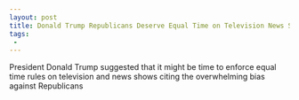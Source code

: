 ```yaml
---
layout: post
title: Donald Trump Republicans Deserve Equal Time on Television News Shows
tags:
 -
---
```

President Donald Trump suggested that it might be time to enforce equal time rules on television and news shows citing the overwhelming bias against Republicans
